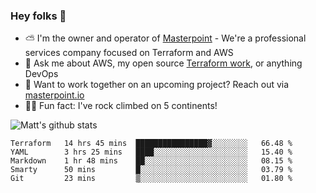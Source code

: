 

### Hey folks 👋

- ⛅️ I'm the owner and operator of [Masterpoint](https://masterpoint.io) - We're a professional services company focused on Terraform and AWS
- 💬 Ask me about AWS, my open source [Terraform work](https://github.com/masterpointio?q=terraform&type=&language=hcl), or anything DevOps
- 🔨 Want to work together on an upcoming project? Reach out via [masterpoint.io](https://masterpoint.io)
- 🧗‍♂️ Fun fact: I've rock climbed on 5 continents! 


![Matt's github stats](https://github-readme-stats.vercel.app/api?username=Gowiem&count_private=true&theme=cobalt&show_icons=true)

<!--START_SECTION:waka-->
```text
Terraform   14 hrs 45 mins  ████████████████▓░░░░░░░░   66.48 % 
YAML        3 hrs 25 mins   ████░░░░░░░░░░░░░░░░░░░░░   15.40 % 
Markdown    1 hr 48 mins    ██░░░░░░░░░░░░░░░░░░░░░░░   08.15 % 
Smarty      50 mins         █░░░░░░░░░░░░░░░░░░░░░░░░   03.79 % 
Git         23 mins         ▒░░░░░░░░░░░░░░░░░░░░░░░░   01.80 % 
```
<!--END_SECTION:waka-->
